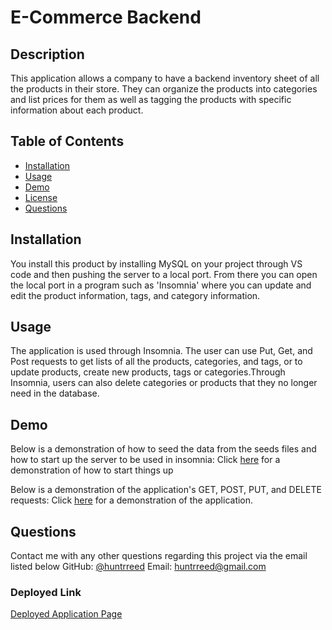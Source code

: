 
 # E-Commerce Backend

 
 
 ## Description
This application allows a company to have a backend inventory sheet of all the products in their store. They can organize the products into categories and list prices for them as well as tagging the products with specific information about each product. 

 ## Table of Contents
 - [Installation](#installation)
 - [Usage](#usage)
 - [Demo](#demo)
 - [License](#license)
 - [Questions](#questions)

## Installation
You install this product by installing MySQL on your project through VS code and then pushing the server to a local port. From there you can open the local port in a program such as 'Insomnia'  where you can update and edit the product information, tags, and category information.

## Usage
The application is used through Insomnia. The user can use  Put, Get, and  Post requests to get lists of all the products, categories, and tags, or to update products, create new products, tags or categories.Through Insomnia, users can also delete categories or products that they no longer need in the database.


## Demo
Below is a demonstration of how to seed the data from the seeds files and how to start up the server to be used in insomnia:
Click [here](https://drive.google.com/file/d/10jahjy464shV4qQsjSJAIxGKPyXsm6Oy/view) for a demonstration of how to start things up

Below is a demonstration of the application's GET, POST, PUT, and DELETE requests:
Click [here](https://drive.google.com/file/d/1T97tnXcBb3meyyFM9OYxpWfgmshgXHt6/view) for a demonstration of the application.



## Questions

Contact me with any other questions regarding this project via the email listed below
GitHub: [@huntrreed](https://github.com/huntrreed)
Email: huntrreed@gmail.com

### Deployed Link
[Deployed Application Page](https://huntrreed.github.io/ECommerce-Backend/)
